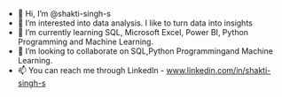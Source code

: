 - 👋 Hi, I’m @shakti-singh-s
- 👀 I’m interested into data analysis. I like to turn data into insights
- 🌱 I’m currently learning SQL, Microsoft Excel, Power BI, Python Programming and Machine Learning.
- 💞️ I’m looking to collaborate on SQL,Python Programmingand Machine Learning.
- 📫 You can reach me through LinkedIn - www.linkedin.com/in/shakti-singh-s

<!---
shakti-singh-s/shakti-singh-s is a ✨ special ✨ repository because its `README.md` (this file) appears on your GitHub profile.
You can click the Preview link to take a look at your changes.
--->
